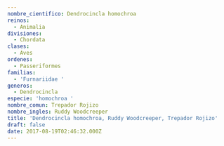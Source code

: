 ```yaml
---
nombre_cientifico: Dendrocincla homochroa
reinos:
  - Animalia
divisiones:
  - Chordata
clases:
  - Aves
ordenes:
  - Passeriformes
familias:
  - 'Furnariidae '
generos:
  - Dendrocincla
especie: 'homochroa '
nombre_comun: Trepador Rojizo
nombre_ingles: Ruddy Woodcreeper
title: 'Dendrocincla homochroa, Ruddy Woodcreeper, Trepador Rojizo'
draft: false
date: 2017-08-19T02:46:32.000Z
---
```


